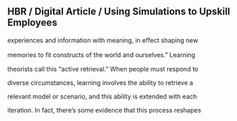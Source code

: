 ## HBR / Digital Article / Using Simulations to Upskill Employees

experiences and information with meaning, in eﬀect shaping new

memories to ﬁt constructs of the world and ourselves.” Learning

theorists call this “active retrieval.” When people must respond to

diverse circumstances, learning involves the ability to retrieve a

relevant model or scenario, and this ability is extended with each

iteration. In fact, there’s some evidence that this process reshapes
